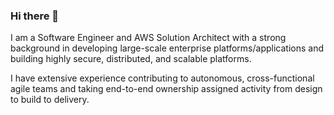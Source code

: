 ### Hi there 👋 

I am a Software Engineer and AWS Solution Architect with a strong background in developing large-scale enterprise platforms/applications and building highly secure, distributed, and scalable platforms.

I have extensive experience contributing to autonomous, cross-functional agile teams and taking end-to-end ownership assigned activity from design to build to delivery.

